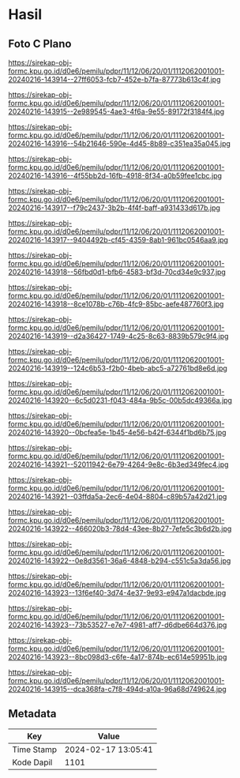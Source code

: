 # Hasil

## Foto C Plano

https://sirekap-obj-formc.kpu.go.id/d0e6/pemilu/pdpr/11/12/06/20/01/1112062001001-20240216-143914--27ff6053-fcb7-452e-b7fa-87773b613c4f.jpg

https://sirekap-obj-formc.kpu.go.id/d0e6/pemilu/pdpr/11/12/06/20/01/1112062001001-20240216-143915--2e989545-4ae3-4f6a-9e55-89172f3184f4.jpg

https://sirekap-obj-formc.kpu.go.id/d0e6/pemilu/pdpr/11/12/06/20/01/1112062001001-20240216-143916--54b21646-590e-4d45-8b89-c351ea35a045.jpg

https://sirekap-obj-formc.kpu.go.id/d0e6/pemilu/pdpr/11/12/06/20/01/1112062001001-20240216-143916--4f55bb2d-16fb-4918-8f34-a0b59fee1cbc.jpg

https://sirekap-obj-formc.kpu.go.id/d0e6/pemilu/pdpr/11/12/06/20/01/1112062001001-20240216-143917--f79c2437-3b2b-4f4f-baff-a931433d617b.jpg

https://sirekap-obj-formc.kpu.go.id/d0e6/pemilu/pdpr/11/12/06/20/01/1112062001001-20240216-143917--9404492b-cf45-4359-8ab1-961bc0546aa9.jpg

https://sirekap-obj-formc.kpu.go.id/d0e6/pemilu/pdpr/11/12/06/20/01/1112062001001-20240216-143918--56fbd0d1-bfb6-4583-bf3d-70cd34e9c937.jpg

https://sirekap-obj-formc.kpu.go.id/d0e6/pemilu/pdpr/11/12/06/20/01/1112062001001-20240216-143918--8ce1078b-c76b-4fc9-85bc-aefe487760f3.jpg

https://sirekap-obj-formc.kpu.go.id/d0e6/pemilu/pdpr/11/12/06/20/01/1112062001001-20240216-143919--d2a36427-1749-4c25-8c63-8839b579c9f4.jpg

https://sirekap-obj-formc.kpu.go.id/d0e6/pemilu/pdpr/11/12/06/20/01/1112062001001-20240216-143919--124c6b53-f2b0-4beb-abc5-a72761bd8e6d.jpg

https://sirekap-obj-formc.kpu.go.id/d0e6/pemilu/pdpr/11/12/06/20/01/1112062001001-20240216-143920--6c5d0231-f043-484a-9b5c-00b5dc49366a.jpg

https://sirekap-obj-formc.kpu.go.id/d0e6/pemilu/pdpr/11/12/06/20/01/1112062001001-20240216-143920--0bcfea5e-1b45-4e56-b42f-6344f1bd6b75.jpg

https://sirekap-obj-formc.kpu.go.id/d0e6/pemilu/pdpr/11/12/06/20/01/1112062001001-20240216-143921--52011942-6e79-4264-9e8c-6b3ed349fec4.jpg

https://sirekap-obj-formc.kpu.go.id/d0e6/pemilu/pdpr/11/12/06/20/01/1112062001001-20240216-143921--03ffda5a-2ec6-4e04-8804-c89b57a42d21.jpg

https://sirekap-obj-formc.kpu.go.id/d0e6/pemilu/pdpr/11/12/06/20/01/1112062001001-20240216-143922--466020b3-78d4-43ee-8b27-7efe5c3b6d2b.jpg

https://sirekap-obj-formc.kpu.go.id/d0e6/pemilu/pdpr/11/12/06/20/01/1112062001001-20240216-143922--0e8d3561-36a6-4848-b294-c551c5a3da56.jpg

https://sirekap-obj-formc.kpu.go.id/d0e6/pemilu/pdpr/11/12/06/20/01/1112062001001-20240216-143923--13f6ef40-3d74-4e37-9e93-e947a1dacbde.jpg

https://sirekap-obj-formc.kpu.go.id/d0e6/pemilu/pdpr/11/12/06/20/01/1112062001001-20240216-143923--73b53527-e7e7-4981-aff7-d6dbe664d376.jpg

https://sirekap-obj-formc.kpu.go.id/d0e6/pemilu/pdpr/11/12/06/20/01/1112062001001-20240216-143923--8bc098d3-c6fe-4a17-874b-ec614e59951b.jpg

https://sirekap-obj-formc.kpu.go.id/d0e6/pemilu/pdpr/11/12/06/20/01/1112062001001-20240216-143915--dca368fa-c7f8-494d-a10a-96a68d749624.jpg


## Metadata

| Key        | Value               |
| ---------- | ------------------- |
| Time Stamp | 2024-02-17 13:05:41 |
| Kode Dapil | 1101                |



